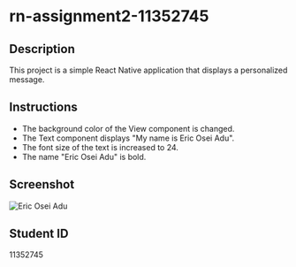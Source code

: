 # rn-assignment2-11352745

## Description

This project is a simple React Native application that displays a personalized message.

## Instructions

- The background color of the View component is changed.
- The Text component displays "My name is Eric Osei Adu".
- The font size of the text is increased to 24.
- The name "Eric Osei Adu" is bold.

## Screenshot
![Eric Osei Adu](https://github.com/eoadu013/rn-assignment2-11352745/assets/172938316/c1f0099a-e783-49ce-a33c-97bbc4e9a07e)


## Student ID

11352745
